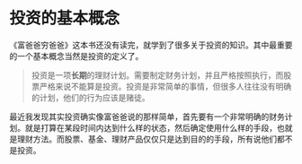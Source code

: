 # 投资的基本概念
《富爸爸穷爸爸》这本书还没有读完，就学到了很多关于投资的知识。其中最重要的一个基本概念当然是投资的定义了。
> 投资是一项**长期**的理财计划。需要制定财务计划，并且严格按照执行，而股票严格来说不能算是投资。投资是非常简单的事情，但很多人往往没有明确的计划，他们的行为应该是赌徒。

最近我发现其实投资确实像富爸爸说的那样简单，首先要有一个非常明确的财务计划。就是打算在某段时间内达到什么样的状态，然后确定使用什么样的手段，也就是理财方法。而股票、基金、理财产品仅仅只是达到目的的手段，所有说他们都不是投资。

